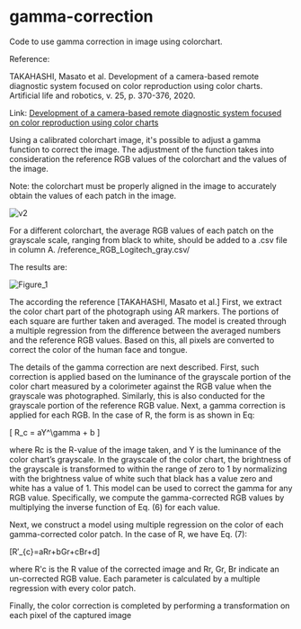 # gamma-correction

Code to use gamma correction in image using colorchart.

Reference:

TAKAHASHI, Masato et al. Development of a camera-based remote diagnostic system focused on color reproduction using color charts. Artificial life and robotics, v. 25, p. 370-376, 2020.

Link: [Development of a camera-based remote diagnostic system focused on color reproduction using color charts](https://www.ncbi.nlm.nih.gov/pmc/articles/PMC7372208/)

Using a calibrated colorchart image, it's possible to adjust a gamma function to correct the image. The adjustment of the function takes into consideration the reference RGB values of the colorchart and the values of the image.

Note: the colorchart must be properly aligned in the image to accurately obtain the values of each patch in the image.

![v2](https://github.com/Photobiomedical-Instrumentation-Group/gamma-correction/assets/32850913/9f1a183e-3902-4aad-9a56-a5d022d66b24)


For a different colorchart, the average RGB values of each patch on the grayscale scale, ranging from black to white, should be added to a .csv file in column A. /reference_RGB_Logitech_gray.csv/

The results are:

![Figure_1](https://github.com/Photobiomedical-Instrumentation-Group/gamma-correction/assets/32850913/7af1f87b-3e88-4c3a-9389-c3f42e37b599)


The according the reference [TAKAHASHI, Masato et al.]
First, we extract the color chart part of the photograph using AR markers. The portions of each square are further taken and averaged. The model is created through a multiple regression from the difference between the averaged numbers and the reference RGB values. Based on this, all pixels are converted to correct the color of the human face and tongue.

The details of the gamma correction are next described. First, such correction is applied based on the luminance of the grayscale portion of the color chart measured by a colorimeter against the RGB value when the grayscale was photographed. Similarly, this is also conducted for the grayscale portion of the reference RGB value. Next, a gamma correction is applied for each RGB. In the case of R, the form is as shown in Eq:

\[ R_c = aY^\gamma + b \]

where Rc is the R-value of the image taken, and Y is the luminance of the color chart’s grayscale. In the grayscale of the color chart, the brightness of the grayscale is transformed to within the range of zero to 1 by normalizing with the brightness value of white such that black has a value zero and white has a value of 1. This model can be used to correct the gamma for any RGB value. Specifically, we compute the gamma-corrected RGB values by multiplying the inverse function of Eq. (6) for each value.

Next, we construct a model using multiple regression on the color of each gamma-corrected color patch. In the case of R, we have Eq. (7):

\[R′_{c}=aRr+bGr+cBr+d\]

where R'c is the R value of the corrected image and Rr, Gr, Br indicate an un-corrected RGB value. Each parameter is calculated by a multiple regression with every color patch.

Finally, the color correction is completed by performing a transformation on each pixel of the captured image
